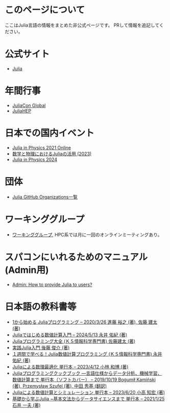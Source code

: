 # このページについて

ここはJulia言語の情報をまとめた非公式ページです。
PRして情報を追記してください。

# 公式サイト

- [Julia](https://julialang.org/)

# 年間行事

- [JuliaCon Global](https://juliacon.org/)
- [JuliaHEP](https://www.juliahep.org/)

# 日本での国内イベント
- [Julia in Physics 2021 Online](https://akio-tomiya.github.io/julia_in_physics/)
- [数学と物理におけるJuliaの活用 (2023)](https://akio-tomiya.github.io/julia_imi_workshop2023/)
- [Julia in Physics 2024](https://ohno.github.io/julia_in_physics_2024/)


# 団体

- [Julia GitHub Organizations一覧](https://julialang.org/community/organizations/)

# ワーキンググループ
- [ワーキンググループ](https://julialang.org/community/working-groups/), HPC系では月に一回のオンラインミーティングあり。

# スパコンにいれるためのマニュアル(Admin用)

- [Admin: How to provide Julia to users?](https://juliahpc.github.io/sysadmin_julia/)

# 日本語の教科書等

- [1から始める Juliaプログラミング – 2020/3/26 進藤 裕之 (著), 佐藤 建太 (著)](https://www.amazon.co.jp/1%E3%81%8B%E3%82%89%E5%A7%8B%E3%82%81%E3%82%8B-Julia%E3%83%97%E3%83%AD%E3%82%B0%E3%83%A9%E3%83%9F%E3%83%B3%E3%82%B0-%E9%80%B2%E8%97%A4-%E8%A3%95%E4%B9%8B/dp/433902905X/)
- [Juliaではじめる数値計算入門 – 2024/5/13 永井 佑紀 (著)](https://www.amazon.co.jp/Julia%E3%81%A7%E3%81%AF%E3%81%98%E3%82%81%E3%82%8B%E6%95%B0%E5%80%A4%E8%A8%88%E7%AE%97%E5%85%A5%E9%96%80-%E6%B0%B8%E4%BA%95-%E4%BD%91%E7%B4%80/dp/4297141280/)
- [Juliaプログラミング大全 (ＫＳ情報科学専門書) 佐藤建太 (著)](https://www.amazon.co.jp/%EF%BC%AA%EF%BD%95%EF%BD%8C%EF%BD%89%EF%BD%81%E3%83%97%E3%83%AD%E3%82%B0%E3%83%A9%E3%83%9F%E3%83%B3%E3%82%B0%E5%A4%A7%E5%85%A8-%EF%BC%AB%EF%BC%B3%E6%83%85%E5%A0%B1%E7%A7%91%E5%AD%A6%E5%B0%82%E9%96%80%E6%9B%B8-%E4%BD%90%E8%97%A4%E5%BB%BA%E5%A4%AA-ebook/dp/B0CBV3S7K8/)
- [実践Julia入門 後藤 俊介 (著) ](https://www.amazon.co.jp/%E5%AE%9F%E8%B7%B5Julia%E5%85%A5%E9%96%80-%E5%BE%8C%E8%97%A4-%E4%BF%8A%E4%BB%8B-ebook/dp/B0BVZ647JD/)
- [１週間で学べる！Julia数値計算プログラミング (ＫＳ情報科学専門書) 永井佑紀 (著) ](https://www.amazon.co.jp/%EF%BC%91%E9%80%B1%E9%96%93%E3%81%A7%E5%AD%A6%E3%81%B9%E3%82%8B%EF%BC%81-%EF%BC%AA%EF%BD%95%EF%BD%8C%EF%BD%89%EF%BD%81%E6%95%B0%E5%80%A4%E8%A8%88%E7%AE%97%E3%83%97%E3%83%AD%E3%82%B0%E3%83%A9%E3%83%9F%E3%83%B3%E3%82%B0-%EF%BC%AB%EF%BC%B3%E6%83%85%E5%A0%B1%E7%A7%91%E5%AD%A6%E5%B0%82%E9%96%80%E6%9B%B8-%E6%B0%B8%E4%BA%95%E4%BD%91%E7%B4%80-ebook/dp/B0B56Q8RZ1/)
- [Juliaによる数理最適化 単行本 – 2023/4/12
小林 和博 (著)](https://www.amazon.co.jp/Julia%E3%81%AB%E3%82%88%E3%82%8B%E6%95%B0%E7%90%86%E6%9C%80%E9%81%A9%E5%8C%96-%E5%B0%8F%E6%9E%97-%E5%92%8C%E5%8D%9A/dp/4339029343/)
- [Juliaプログラミングクックブック ―言語仕様からデータ分析、機械学習、数値計算まで 単行本（ソフトカバー） – 2019/10/19
Bogumił Kamiński (著), Przemysław Szufel (著), 中田 秀基 (翻訳)](https://www.amazon.co.jp/Julia%E3%83%97%E3%83%AD%E3%82%B0%E3%83%A9%E3%83%9F%E3%83%B3%E3%82%B0%E3%82%AF%E3%83%83%E3%82%AF%E3%83%96%E3%83%83%E3%82%AF-%E2%80%95%E8%A8%80%E8%AA%9E%E4%BB%95%E6%A7%98%E3%81%8B%E3%82%89%E3%83%87%E3%83%BC%E3%82%BF%E5%88%86%E6%9E%90%E3%80%81%E6%A9%9F%E6%A2%B0%E5%AD%A6%E7%BF%92%E3%80%81%E6%95%B0%E5%80%A4%E8%A8%88%E7%AE%97%E3%81%BE%E3%81%A7-Bogumi%C5%82-Kami%C5%84ski/dp/4873118891/)
- [Juliaによる数値計算とシミュレーション 単行本 – 2023/6/20
小高 知宏 (著)](https://www.amazon.co.jp/Julia%E3%81%AB%E3%82%88%E3%82%8B%E6%95%B0%E5%80%A4%E8%A8%88%E7%AE%97%E3%81%A8%E3%82%B7%E3%83%9F%E3%83%A5%E3%83%AC%E3%83%BC%E3%82%B7%E3%83%A7%E3%83%B3-%E5%B0%8F%E9%AB%98-%E7%9F%A5%E5%AE%8F/dp/427423049X/)
- [基礎から学ぶJulia ~基本文法からデータサイエンスまで 単行本 – 2021/1/25
石井 一夫 (著)](http://amazon.co.jp/%E5%9F%BA%E7%A4%8E%E3%81%8B%E3%82%89%E5%AD%A6%E3%81%B6Julia-%E5%9F%BA%E6%9C%AC%E6%96%87%E6%B3%95%E3%81%8B%E3%82%89%E3%83%87%E3%83%BC%E3%82%BF%E3%82%B5%E3%82%A4%E3%82%A8%E3%83%B3%E3%82%B9%E3%81%BE%E3%81%A7-%E7%9F%B3%E4%BA%95-%E4%B8%80%E5%A4%AB/dp/488647022X)
